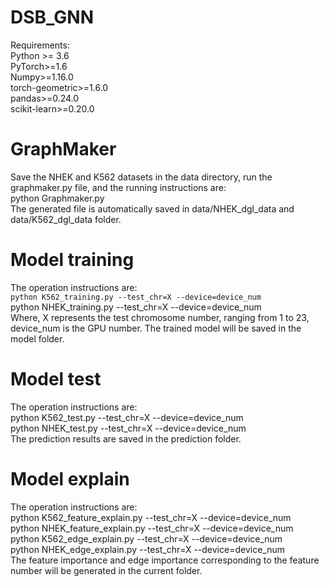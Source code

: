 # DSB_GNN
Requirements:  
  Python >= 3.6  
  PyTorch>=1.6  
  Numpy>=1.16.0  
  torch-geometric>=1.6.0  
  pandas>=0.24.0  
  scikit-learn>=0.20.0  

# GraphMaker
Save the NHEK and K562 datasets in the data directory, run the graphmaker.py file, and the running instructions are:  
   python Graphmaker.py  
The generated file is automatically saved in data/NHEK_dgl_data and data/K562_dgl_data folder.

# Model training
The operation instructions are:  
  `python K562_training.py --test_chr=X --device=device_num`  
  python NHEK_training.py --test_chr=X --device=device_num  
Where, X represents the test chromosome number, ranging from 1 to 23, device_num is the GPU number. The trained model will be saved in the model folder.

# Model test
The operation instructions are:  
  python K562_test.py --test_chr=X --device=device_num  
  python NHEK_test.py --test_chr=X --device=device_num  
The prediction results are saved in the prediction folder.

# Model explain
The operation instructions are:  
  python K562_feature_explain.py --test_chr=X --device=device_num  
  python NHEK_feature_explain.py --test_chr=X --device=device_num  
  python K562_edge_explain.py --test_chr=X --device=device_num  
  python NHEK_edge_explain.py --test_chr=X --device=device_num  
The feature importance and edge importance corresponding to the feature number will be generated in the current folder.
